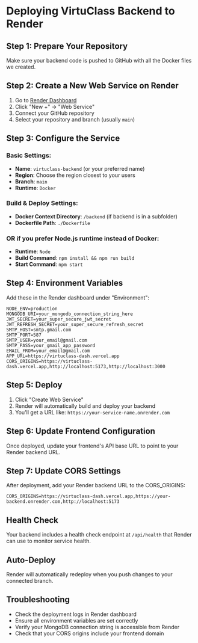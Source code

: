 # Deploying VirtuClass Backend to Render

## Step 1: Prepare Your Repository
Make sure your backend code is pushed to GitHub with all the Docker files we created.

## Step 2: Create a New Web Service on Render

1. Go to [Render Dashboard](https://dashboard.render.com)
2. Click "New +" → "Web Service"
3. Connect your GitHub repository
4. Select your repository and branch (usually `main`)

## Step 3: Configure the Service

### Basic Settings:
- **Name**: `virtuclass-backend` (or your preferred name)
- **Region**: Choose the region closest to your users
- **Branch**: `main`
- **Runtime**: `Docker`

### Build & Deploy Settings:
- **Docker Context Directory**: `/backend` (if backend is in a subfolder)
- **Dockerfile Path**: `./Dockerfile`

### OR if you prefer Node.js runtime instead of Docker:
- **Runtime**: `Node`
- **Build Command**: `npm install && npm run build`
- **Start Command**: `npm start`

## Step 4: Environment Variables
Add these in the Render dashboard under "Environment":

```
NODE_ENV=production
MONGODB_URI=your_mongodb_connection_string_here
JWT_SECRET=your_super_secure_jwt_secret
JWT_REFRESH_SECRET=your_super_secure_refresh_secret
SMTP_HOST=smtp.gmail.com
SMTP_PORT=587
SMTP_USER=your_email@gmail.com
SMTP_PASS=your_gmail_app_password
EMAIL_FROM=your_email@gmail.com
APP_URL=https://virtuclass-dash.vercel.app
CORS_ORIGINS=https://virtuclass-dash.vercel.app,http://localhost:5173,http://localhost:3000
```

## Step 5: Deploy
1. Click "Create Web Service"
2. Render will automatically build and deploy your backend
3. You'll get a URL like: `https://your-service-name.onrender.com`

## Step 6: Update Frontend Configuration
Once deployed, update your frontend's API base URL to point to your Render backend URL.

## Step 7: Update CORS Settings
After deployment, add your Render backend URL to the CORS_ORIGINS:
```
CORS_ORIGINS=https://virtuclass-dash.vercel.app,https://your-backend.onrender.com,http://localhost:5173
```

## Health Check
Your backend includes a health check endpoint at `/api/health` that Render can use to monitor service health.

## Auto-Deploy
Render will automatically redeploy when you push changes to your connected branch.

## Troubleshooting
- Check the deployment logs in Render dashboard
- Ensure all environment variables are set correctly
- Verify your MongoDB connection string is accessible from Render
- Check that your CORS origins include your frontend domain
